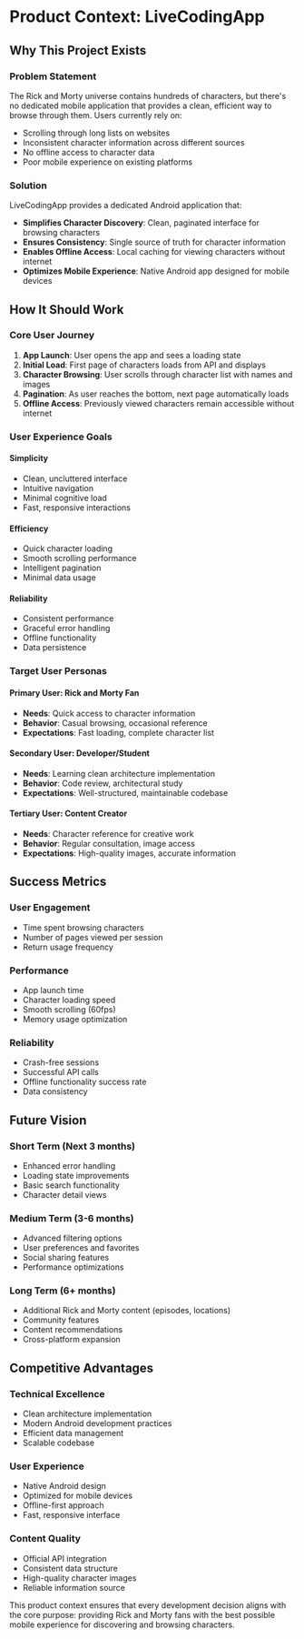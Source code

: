 # Product Context: LiveCodingApp

## Why This Project Exists

### Problem Statement
The Rick and Morty universe contains hundreds of characters, but there's no dedicated mobile application that provides a clean, efficient way to browse through them. Users currently rely on:
- Scrolling through long lists on websites
- Inconsistent character information across different sources
- No offline access to character data
- Poor mobile experience on existing platforms

### Solution
LiveCodingApp provides a dedicated Android application that:
- **Simplifies Character Discovery**: Clean, paginated interface for browsing characters
- **Ensures Consistency**: Single source of truth for character information
- **Enables Offline Access**: Local caching for viewing characters without internet
- **Optimizes Mobile Experience**: Native Android app designed for mobile devices

## How It Should Work

### Core User Journey
1. **App Launch**: User opens the app and sees a loading state
2. **Initial Load**: First page of characters loads from API and displays
3. **Character Browsing**: User scrolls through character list with names and images
4. **Pagination**: As user reaches the bottom, next page automatically loads
5. **Offline Access**: Previously viewed characters remain accessible without internet

### User Experience Goals

#### **Simplicity**
- Clean, uncluttered interface
- Intuitive navigation
- Minimal cognitive load
- Fast, responsive interactions

#### **Efficiency**
- Quick character loading
- Smooth scrolling performance
- Intelligent pagination
- Minimal data usage

#### **Reliability**
- Consistent performance
- Graceful error handling
- Offline functionality
- Data persistence

### Target User Personas

#### **Primary User: Rick and Morty Fan**
- **Needs**: Quick access to character information
- **Behavior**: Casual browsing, occasional reference
- **Expectations**: Fast loading, complete character list

#### **Secondary User: Developer/Student**
- **Needs**: Learning clean architecture implementation
- **Behavior**: Code review, architectural study
- **Expectations**: Well-structured, maintainable codebase

#### **Tertiary User: Content Creator**
- **Needs**: Character reference for creative work
- **Behavior**: Regular consultation, image access
- **Expectations**: High-quality images, accurate information

## Success Metrics

### **User Engagement**
- Time spent browsing characters
- Number of pages viewed per session
- Return usage frequency

### **Performance**
- App launch time
- Character loading speed
- Smooth scrolling (60fps)
- Memory usage optimization

### **Reliability**
- Crash-free sessions
- Successful API calls
- Offline functionality success rate
- Data consistency

## Future Vision

### **Short Term (Next 3 months)**
- Enhanced error handling
- Loading state improvements
- Basic search functionality
- Character detail views

### **Medium Term (3-6 months)**
- Advanced filtering options
- User preferences and favorites
- Social sharing features
- Performance optimizations

### **Long Term (6+ months)**
- Additional Rick and Morty content (episodes, locations)
- Community features
- Content recommendations
- Cross-platform expansion

## Competitive Advantages

### **Technical Excellence**
- Clean architecture implementation
- Modern Android development practices
- Efficient data management
- Scalable codebase

### **User Experience**
- Native Android design
- Optimized for mobile devices
- Offline-first approach
- Fast, responsive interface

### **Content Quality**
- Official API integration
- Consistent data structure
- High-quality character images
- Reliable information source

This product context ensures that every development decision aligns with the core purpose: providing Rick and Morty fans with the best possible mobile experience for discovering and browsing characters.
